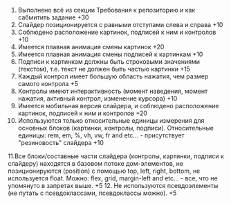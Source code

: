 1. Выполнено всё из секции Требования к репозиторию и как сабмитить задание +30
2. Слайдер позиционируется с равными отступами слева и справа +10
3. Соблюдено расположение картинок, подписей к ним и контролов +10
4. Имеется плавная анимация смены картинок +20
5. Имеется плавная анимация смены подписей к картинкам +10
6. Подписи к картинкам должны быть строковыми значениями (текстом), т.е. текст не должен быть частью картинки +15
7. Каждый контрол имеет большую область нажатия, чем размер самого контрола +5
8. Контролы имеют интерактивность (момент наведения, момент нажатия, активный контрол, изменение курсора) +10
9. Имеется мобильная версия слайдера, и соблюдено расположение картинок, подписей к ним и контролов +20
10. Используются только относительные единицы измерения для основных блоков (картинки, контролы, подписи). Относительные единицы: rem, em, %, vh, vw, fr and etc... - присутствует "резиновость" слайдера +10

11.Все блоки/составные части слайдера (контролы, картинки, подписи к слайдеру) находятся в базовом потоке дом-элементов, не позиционируются (position) с помощью top, left, right, bottom, не используется float. Можно: flex, grid, margin-left and etc... - все, что не упомянуто в запретах выше. +5
12. Не используются псевдоэлементы (не путать с псевдоклассами, псевдоклассы можно). +5
